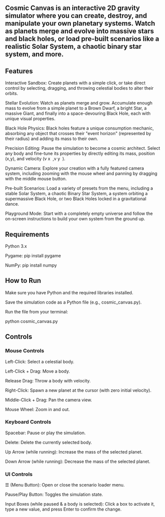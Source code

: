 ## Cosmic Canvas is an interactive 2D gravity simulator where you can create, destroy, and manipulate your own planetary systems. Watch as planets merge and evolve into massive stars and black holes, or load pre-built scenarios like a realistic Solar System, a chaotic binary star system, and more.
## Features
Interactive Sandbox: Create planets with a simple click, or take direct control by selecting, dragging, and throwing celestial bodies to alter their orbits.

Stellar Evolution: Watch as planets merge and grow. Accumulate enough mass to evolve from a simple planet to a Brown Dwarf, a bright Star, a massive Giant, and finally into a space-devouring Black Hole, each with unique visual properties.

Black Hole Physics: Black holes feature a unique consumption mechanic, absorbing any object that crosses their "event horizon" (represented by their radius) and adding its mass to their own.

Precision Editing: Pause the simulation to become a cosmic architect. Select any body and fine-tune its properties by directly editing its mass, position (x,y), and velocity (v 
x
​
 ,v 
y
​
 ).

Dynamic Camera: Explore your creation with a fully featured camera system, including zooming with the mouse wheel and panning by dragging with the middle mouse button.

Pre-built Scenarios: Load a variety of presets from the menu, including a stable Solar System, a chaotic Binary Star System, a system orbiting a supermassive Black Hole, or two Black Holes locked in a gravitational dance.

Playground Mode: Start with a completely empty universe and follow the on-screen instructions to build your own system from the ground up.

## Requirements
Python 3.x

Pygame: pip install pygame

NumPy: pip install numpy

## How to Run
Make sure you have Python and the required libraries installed.

Save the simulation code as a Python file (e.g., cosmic_canvas.py).

Run the file from your terminal:

python cosmic_canvas.py
## Controls
### Mouse Controls
Left-Click: Select a celestial body.

Left-Click + Drag: Move a body.

Release Drag: Throw a body with velocity.

Right-Click: Spawn a new planet at the cursor (with zero initial velocity).

Middle-Click + Drag: Pan the camera view.

Mouse Wheel: Zoom in and out.

### Keyboard Controls
Spacebar: Pause or play the simulation.

Delete: Delete the currently selected body.

Up Arrow (while running): Increase the mass of the selected planet.

Down Arrow (while running): Decrease the mass of the selected planet.

### UI Controls
☰ (Menu Button): Open or close the scenario loader menu.

Pause/Play Button: Toggles the simulation state.

Input Boxes (while paused & a body is selected): Click a box to activate it, type a new value, and press Enter to confirm the change.
